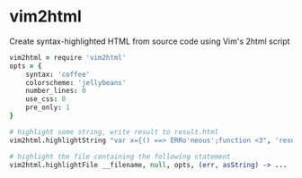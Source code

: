 vim2html
====================

Create syntax-highlighted HTML from source code using Vim's 2html script

```coffee
vim2html = require 'vim2html'
opts = {
    syntax: 'coffee'
    colorscheme: 'jellybeans'
    number_lines: 0
    use_css: 0
    pre_only: 1
}

# highlight some string, write result to result.html
vim2html.highlightString "var x={() ==> ERRo'neous';function <3", 'result.html', opts, (err, asFilename) -> ...

# highlight the file containing the following statement
vim2html.highlightFile __filename, null, opts, (err, asString) -> ...
```
